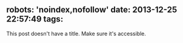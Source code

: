 robots: 'noindex,nofollow'
date: 2013-12-25 22:57:49
tags:
---

This post doesn't have a title. Make sure it's accessible.
